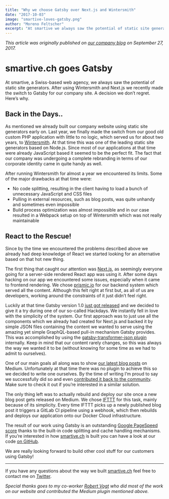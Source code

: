 ```yaml
---
title: "Why we choose Gatsby over Next.js and Wintersmith"
date: "2017-10-03"
image: "smartive-loves-gatsby.png"
author: "Moreno Feltscher"
excerpt: "At smartive we always saw the potential of static site generators. We recently made the switch to Gatsby.js for our company site. A decision we don’t regret. Here’s why."
---
```

*This article was originally published on [our company blog](https://blog.smartive.ch/smartive-ch-goes-gatsby-js-27a056b3b817) on September 27, 2017.*

# smartive.ch goes Gatsby

At smartive, a Swiss-based web agency, we always saw the potential of static site generators. After using Wintersmith and Next.js we recently made the switch to Gatsby for our company site. A decision we don’t regret. Here’s why.

## Back in the Days..

As mentioned we already built our company website using static site generators early on. Last year, we finally made the switch from our good old custom PHP application with little to no logic, which served us for about two years, to [Wintersmith](http://wintersmith.io/). At that time this was one of the leading static site generators based on Node.js. Since most of our applications at that time were already JavaScript based it seemed to be the perfect fit. The fact that our company was undergoing a complete rebranding in terms of our corporate identity came in quite handy as well.

After running Wintersmith for almost a year we encountered its limits. Some of the major drawbacks at that time were:

* No code splitting, resulting in the client having to load a bunch of unnecessary JavaScript and CSS files
* Pulling in external resources, such as blog posts, was quite unhandy and sometimes even impossible
* Build process optimization was almost impossible and in our case resulted in a Webpack setup on top of Wintersmith which was not really maintainable

## React to the Rescue!

Since by the time we encountered the problems described above we already had deep knowledge of React we started looking for an alternative based on that hot new thing.

The first thing that caught our attention was [Next.js](https://github.com/zeit/next.js/), as seemingly everyone going for a server-side rendered React app was using it. After some days hacking on our app we encountered some issues, especially when it came to frontend rendering. We chose [prismic.io](https://prismic.io/) for our backend system which served all the content. Although this felt right at first but, as all of us are developers, working around the constraints of it just didn’t feel right.

Luckily at that time Gatsby version 1.0 [just got released](https://www.gatsbyjs.org/blog/gatsby-v1/) and we decided to give it a try during one of our so-called Hackdays. We instantly fell in love with the simplicity of the system. Our first approach was to just use all the components which we already had created for Next.js and backed it by simple JSON files containing the content we wanted to serve using the amazing yet simple GraphQL-based pull-in mechanism Gatsby provides. This was accomplished by using the [gatsby-transformer-json plugin](https://www.npmjs.com/package/gatsby-transformer-json) internally. Keep in mind that our content rarely changes, so this was always the way we wanted it to be (without knowing for some time as we had to admit to ourselves).

One of our main goals all along was to show [our latest blog posts](https://blog.smartive.ch) on Medium. Unfortunately at that time there was no plugin to achieve this so we decided to write one ourselves. By the time of writing I’m proud to say we successfully did so and even [contributed it back to the community](https://github.com/gatsbyjs/gatsby/pull/1907). Make sure to check it out if you’re interested in a similar solution.

The only thing left was to actually rebuild and deploy our site once a new blog post gets released on Medium. We chose [IFTTT](https://ifttt.com/) for this task, mainly because of its simplicity. Every time IFTTT picks up a newly published blog post it triggers a GitLab CI pipeline using a webhook, which then rebuilds and deploys our application onto our Docker Cloud infrastructure.

The result of our work using Gatsby is an outstanding [Google PageSpeed score](https://developers.google.com/speed/pagespeed/insights/?url=https://smartive.ch&tab=desktop) thanks to the built-in code splitting and cache handling mechanisms. If you’re interested in how [smartive.ch](https://smartive.ch/) is built you can have a look at our code [on GitHub](https://github.com/smartive/smartive.ch).

We are really looking forward to build other cool stuff for our customers using Gatsby!

* * *

If you have any questions about the way we built [smartive.ch](https://smartive.ch) feel free to contact me on [Twitter](https://twitter.com/luagsh_mrn).

*Special thanks goes to my co-worker [Robert Vogt](https://twitter.com/_deniaz) who did most of the work on our website and contributed the Medium plugin mentioned above.*